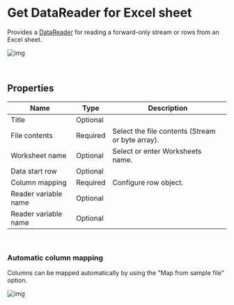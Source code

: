 # Get DataReader for Excel sheet

Provides a [DataReader](https://learn.microsoft.com/en-us/dotnet/api/system.data.idatareader) for reading a forward-only stream or rows from an Excel sheet.

![img](https://profitbasedocs.blob.core.windows.net/flowimages/getDataReaderEx.png)

<br/>

## Properties

| Name                 | Type     | Description                                      |
| -------------------- | -------- | ------------------------------------------------ |
| Title                | Optional |                                                  |
| File contents        | Required | Select the file contents (Stream or byte array). |
| Worksheet name       | Optional | Select or enter Worksheets name.                 |
| Data start row       | Optional |                                                  |
| Column mapping       | Required | Configure row object.                            |
| Reader variable name | Optional |                                                  |
| Reader variable name | Optional |                                                  |

<br/>

### Automatic column mapping

Columns can be mapped automatically by using the "Map from sample file" option.

![img](https://profitbasedocs.blob.core.windows.net/flowimages/getDataReaderEx2.png)
